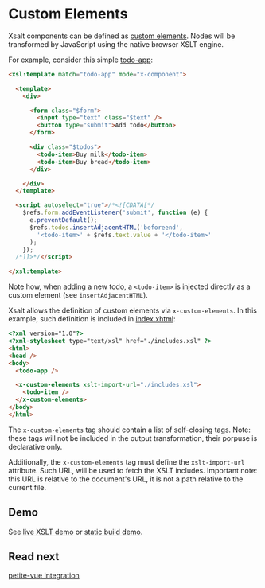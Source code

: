 # Custom Elements

Xsalt components can be defined as [custom elements](https://developer.mozilla.org/en-US/docs/Web/API/Web_components/Using_custom_elements). Nodes will be transformed by JavaScript using the native browser XSLT engine.

For example, consider this simple [todo-app](./components/todo-app.html):
```html
<xsl:template match="todo-app" mode="x-component">

  <template>
    <div>

      <form class="$form">
        <input type="text" class="$text" />
        <button type="submit">Add todo</button>
      </form>

      <div class="$todos">
        <todo-item>Buy milk</todo-item>
        <todo-item>Buy bread</todo-item>
      </div>

    </div>
  </template>

  <script autoselect="true">/*<![CDATA[*/
    $refs.form.addEventListener('submit', function (e) {
      e.preventDefault();
      $refs.todos.insertAdjacentHTML('beforeend',
        '<todo-item>' + $refs.text.value + '</todo-item>'
      );
    });
  /*]]>*/</script>

</xsl:template>
```

Note how, when adding a new todo, a `<todo-item>` is injected directly as a custom element (see `insertAdjacentHTML`).

Xsalt allows the definition of custom elements via `x-custom-elements`. In this example, such definition is included in [index.xhtml](./index.xhtml):
```html
<?xml version="1.0"?>
<?xml-stylesheet type="text/xsl" href="./includes.xsl" ?>
<html>
<head />
<body>
  <todo-app />

  <x-custom-elements xslt-import-url="./includes.xsl">
    <todo-item />
  </x-custom-elements>
</body>
</html>
```

The `x-custom-elements` tag should contain a list of self-closing tags. Note: these tags will not be included in the output transformation, their porpuse is declarative only.

Additionally, the `x-custom-elements` tag must define the `xslt-import-url` attribute. Such URL, will be used to fetch the XSLT includes. Important note: this URL is relative to the document's URL, it is not a path relative to the current file.

## Demo

See [live XSLT demo](https://raw.githack.com/francescozaniol/xsalt/master/examples/custom-elements/index.xhtml) or [static build demo](https://raw.githack.com/francescozaniol/xsalt/master/examples/custom-elements/build.html).

## Read next

[petite-vue integration](../petite-vue)